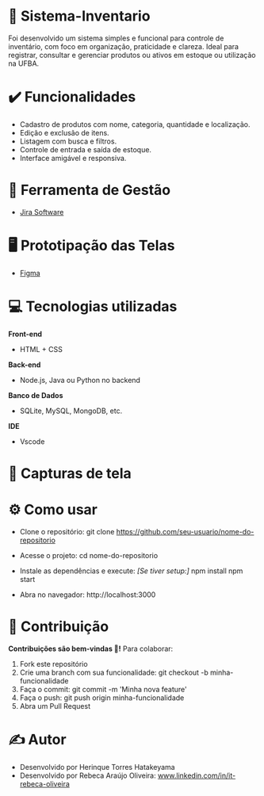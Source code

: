 # 📶 Sistema-Inventario
Foi desenvolvido um sistema simples e funcional para controle de inventário, com foco em organização, praticidade e clareza. Ideal para registrar, consultar e gerenciar produtos ou ativos em estoque ou utilização na UFBA.
 
# ✔️ Funcionalidades
- Cadastro de produtos com nome, categoria, quantidade e localização.
- Edição e exclusão de itens.
- Listagem com busca e filtros.
- Controle de entrada e saída de estoque.
- Interface amigável e responsiva.

# 🧐 Ferramenta de Gestão
- [Jira Software](https://sistemainventarioufba.atlassian.net/jira/software/projects/SIS/boards/34?atlOrigin=eyJpIjoiYjRlMjY5MDM1OTM1NDdiMTlkZWQxYWUxOTc4YjdkNzAiLCJwIjoiaiJ9)

# 🖥️ Prototipação das Telas
- [Figma](https://www.figma.com/design/2VC9PAVNE3RlkJOWdsCBlM/SistemaInvent%C3%A1rio?node-id=6-1361&t=QlkeVerWtieP3hGV-1)

# 💻 Tecnologias utilizadas
**Front-end**
- HTML + CSS

**Back-end**
- Node.js, Java ou Python no backend

**Banco de Dados**
- SQLite, MySQL, MongoDB, etc.

**IDE**
- Vscode

# 📸 Capturas de tela

# ⚙️ Como usar

- Clone o repositório:
git clone https://github.com/seu-usuario/nome-do-repositorio

- Acesse o projeto:
cd nome-do-repositorio

- Instale as dependências e execute: *[Se tiver setup:]*
npm install
npm start

- Abra no navegador:
http://localhost:3000

# 🤝 Contribuição
**Contribuições são bem-vindas 🥳!**
Para colaborar:
1. Fork este repositório
2. Crie uma branch com sua funcionalidade: git checkout -b minha-funcionalidade
3. Faça o commit: git commit -m 'Minha nova feature'
4. Faça o push: git push origin minha-funcionalidade
5. Abra um Pull Request

# ✍️ Autor
- Desenvolvido por Herinque Torres Hatakeyama
- Desenvolvido por Rebeca Araújo Oliveira: 
www.linkedin.com/in/it-rebeca-oliveira

